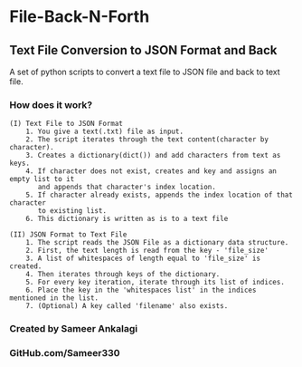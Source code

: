 # File-Back-N-Forth

## Text File Conversion to JSON Format and Back

A set of python scripts to convert a text file to JSON file and back to text file.

### How does it work?

    (I) Text File to JSON Format
        1. You give a text(.txt) file as input.
        2. The script iterates through the text content(character by character).
        3. Creates a dictionary(dict()) and add characters from text as keys.
        4. If character does not exist, creates and key and assigns an empty list to it
           and appends that character's index location.
        5. If character already exists, appends the index location of that character
           to existing list.
        6. This dictionary is written as is to a text file
    
    (II) JSON Format to Text File
        1. The script reads the JSON File as a dictionary data structure.
        2. First, the text length is read from the key - 'file_size'
        3. A list of whitespaces of length equal to 'file_size' is created.
        4. Then iterates through keys of the dictionary.
        5. For every key iteration, iterate through its list of indices.
        6. Place the key in the 'whitespaces list' in the indices mentioned in the list.
        7. (Optional) A key called 'filename' also exists.

### Created by Sameer Ankalagi
### GitHub.com/Sameer330
